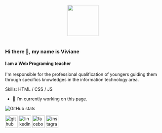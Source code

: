 <p align="center">
  <img src="https://raw.githubusercontent.com/coderjojo/coderjojo/master/img/github.gif" width=100>
  <br><br>
 
### Hi there 👋, my name is Viviane
#### I am a Web Programing teacher 

I'm responsible for the professional qualification of youngers guiding them through specifics knowledges in the information technology area.

Skills: HTML / CSS / JS 

- 🔭 I’m currently working on this page.  

![GitHub stats](https://github-readme-stats.vercel.app/api?username=zennom&show_icons=true)  


[<img src='https://cdn.jsdelivr.net/npm/simple-icons@3.0.1/icons/github.svg' alt='github' height='40'>](https://github.com/zennom)  [<img src='https://cdn.jsdelivr.net/npm/simple-icons@3.0.1/icons/linkedin.svg' alt='linkedin' height='40'>](https://www.linkedin.com/in/vivianelf/)  [<img src='https://cdn.jsdelivr.net/npm/simple-icons@3.0.1/icons/facebook.svg' alt='facebook' height='40'>](https://www.facebook.com/zennom)  [<img src='https://cdn.jsdelivr.net/npm/simple-icons@3.0.1/icons/instagram.svg' alt='instagram' height='40'>](https://www.instagram.com/vivs.2/)  

